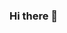 ### Hi there 👋

<!--
**r0nald0garcia/r0nald0garcia** is a ✨ _special_ ✨ repository because its `README.md` (this file) appears on your GitHub profile.

Here are some ideas to get you started:
estos son comentarios, nomas
- 🔭 I’m currently working on ...
- 🌱 I’m currently learning ...
- 👯 I’m looking to collaborate on ...
- 🤔 I’m looking for help with ...
- 💬 Ask me about ...
- 📫 How to reach me: ...
- 😄 Pronouns: ...
- ⚡ Fun fact: ...
-->
